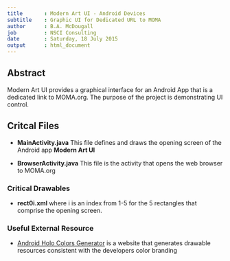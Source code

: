 ```yaml
---
title       : Modern Art UI - Android Devices
subtitle    : Graphic UI for Dedicated URL to MOMA
author      : B.A. McDougall
job         : NSCI Consulting
date        : Saturday, 18 July 2015
output      : html_document
---
```


## Abstract

Modern Art UI provides a graphical interface for an Android App that is a dedicated link to MOMA.org.  The purpose of the project is demonstrating UI control.

## Critcal Files

* **MainActivity.java**  This file defines and draws the opening screen of the Android app **Modern Art UI**

* **BrowserActivity.java** This file is the activity that opens the web browser to MOMA.org

### Critical Drawables

* **rect0i.xml** where i is an index from 1-5 for the 5 rectangles that comprise the opening screen.

### Useful External Resource

* [Android Holo Colors Generator](http://android-holo-colors.com/) is a website that generates drawable resources consistent with the developers color branding

